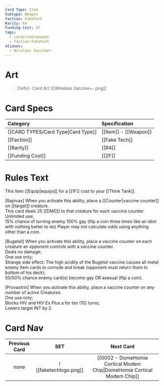 ```yaml
---
Card Type: Item
Subtype: Weapon
Faction: FakeTech
Rarity: R4
Funding Cost: 2F
tags:
  - card/item/weapon
  - faction/faketech
aliases:
  - Wireless Vaccine+-
---
```

# Art

> [!info]- Card Art
> ![[Wireless Vaccine+-.png]]

# Card Specs

| Category | Specification| 
| :--- | :--- |
| [[CARD TYPES/Card Type\|Card Type]] | [[Item]] - [[Weapon]] |  
| [[Faction]] | [[Fake Tech]] | 
| [[Rarity]] | [[R4]] |  
| [[Funding Cost]] | [[2F]] |  

# Rules Text

This Item [[Equip|equips]] for a [[1F]] cost to your [[Think Tank]].  

[Rapivax] When you activate this ability, place a [[Counter|vaccine counter]] on [[target]] creature.  
This card deals 25 [[DMG]] to that creature for each vaccine counter.  
Unlimited use;  
15% chance of turning enemy 100% gay (flip a coin three times like an idiot with nothing better to do) Player may not calculate odds using anything other than a coin.  

[Bugelsil] When you activate this ability, place a vaccine counter on each creature an opponent controls with a vaccine counter.  
Deals no damage;  
One use only;  
Strange side effect: The high acidity of the Bugelsil vaccine causes all metal enemy Item cards to corrode and break (opponent must return them to bottom of his deck);  
50/50% chance enemy card(s) become gay OR asexual (flip a coin).  

[Provaxtrin] When you activate this ability, place a vaccine counter on any number of active Creatures.  
One use only;  
Blocks HIV and HIV Ex Plus a for ten (10) turns;  
Lowers target INT by 2.  

# Card Nav

| Previous Card |    SET | Next Card |
| :-----:| :-----: | :-----: |
| none | ![[faketechlogo.png]] | [[0002 - DomeHomie Cortical Modem Chip\|DomeHomie Cortical Modem Chip]] |


